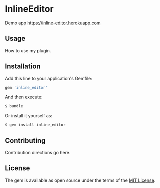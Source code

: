 # InlineEditor
Demo app https://inline-editor.herokuapp.com

## Usage
How to use my plugin.

## Installation
Add this line to your application's Gemfile:

```ruby
gem 'inline_editor'
```

And then execute:
```bash
$ bundle
```

Or install it yourself as:
```bash
$ gem install inline_editor
```

## Contributing
Contribution directions go here.

## License
The gem is available as open source under the terms of the [MIT License](https://opensource.org/licenses/MIT).
